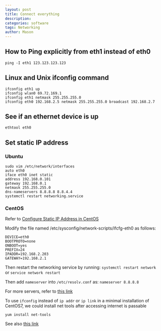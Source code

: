 ```yaml
---
layout: post
title: Connect everything
description: 
categories: software
tags: Networking
author: Mason
---
```


## How to Ping explicitly from eth1 instead of eth0

```
ping -I eth1 123.123.123.123
```

## Linux and Unix ifconfig command

```
ifconfig eth1 up
ifconfig wlan0 69.72.169.1
ifconfig eth1 netmask 255.255.255.0
ifconfig eth0 192.168.2.5 netmask 255.255.255.0 broadcast 192.168.2.7
```

## See if an ethernet device is up

```
ethtool eth0
```

## Set static IP address

### Ubuntu

```
sudo vim /etc/network/interfaces
auto eth0
iface eth0 inet static
address 192.168.0.101
gateway 192.168.0.1
netmask 255.255.255.0
dns-nameservers 8.8.8.8 8.8.4.4
systemctl restart networking.service
```

### CentOS

Refer to [Configure Static IP Address in CentOS](http://www.mustbegeek.com/configure-static-ip-address-in-centos/)

Modify the file named /etc/sysconfig/network-scripts/ifcfg-eth0 as follows:

```
DEVICE=eth0
BOOTPROTO=none
ONBOOT=yes
PREFIX=24
IPADDR=192.168.2.203
GATEWAY=192.168.2.1
```

Then restart the networking service by running: `systemctl restart network` or `service network restart`

Then add `nameserver` into `/etc/resolv.conf` as: `nameserver 8.8.8.8`

For more servers, refer to [this link](https://support.rackspace.com/how-to/changing-dns-settings-on-linux/)

To use `ifconfig` instead of `ip addr` or `ip link` in a minimal installation of CentOS7, we could install net tools after accessing internet is passable

```
yum install net-tools
```

See also [this link](https://www.unixmen.com/ifconfig-command-found-centos-7-minimal-installation-quick-tip-fix/)
